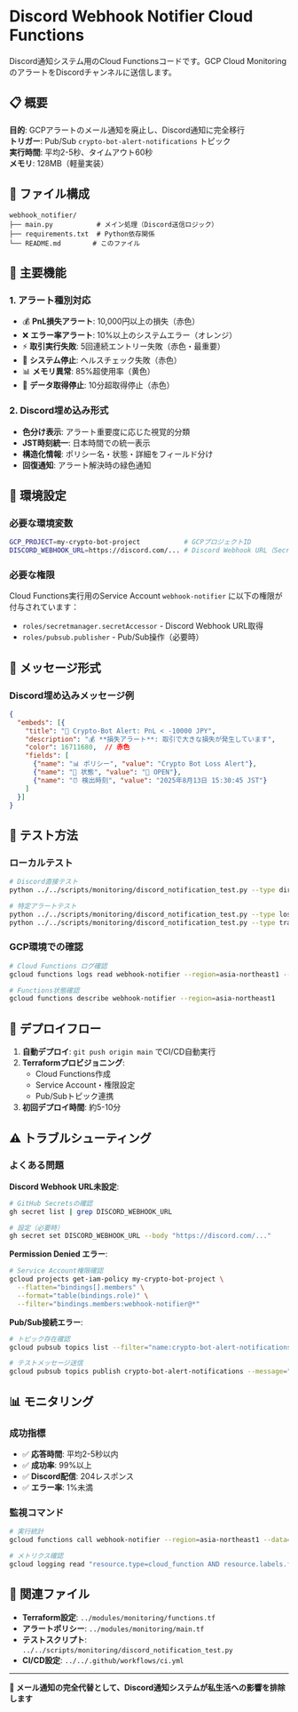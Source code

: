 # Discord Webhook Notifier Cloud Functions

Discord通知システム用のCloud Functionsコードです。GCP Cloud MonitoringのアラートをDiscordチャンネルに送信します。

## 📋 概要

**目的**: GCPアラートのメール通知を廃止し、Discord通知に完全移行  
**トリガー**: Pub/Sub `crypto-bot-alert-notifications` トピック  
**実行時間**: 平均2-5秒、タイムアウト60秒  
**メモリ**: 128MB（軽量実装）

## 📁 ファイル構成

```
webhook_notifier/
├── main.py           # メイン処理（Discord送信ロジック）
├── requirements.txt  # Python依存関係
└── README.md        # このファイル
```

## 🚀 主要機能

### 1. **アラート種別対応**
- 💰 **PnL損失アラート**: 10,000円以上の損失（赤色）
- ❌ **エラー率アラート**: 10%以上のシステムエラー（オレンジ）
- ⚡ **取引実行失敗**: 5回連続エントリー失敗（赤色・最重要）
- 🚨 **システム停止**: ヘルスチェック失敗（赤色）
- 📊 **メモリ異常**: 85%超使用率（黄色）
- 📡 **データ取得停止**: 10分超取得停止（赤色）

### 2. **Discord埋め込み形式**
- **色分け表示**: アラート重要度に応じた視覚的分類
- **JST時刻統一**: 日本時間での統一表示
- **構造化情報**: ポリシー名・状態・詳細をフィールド分け
- **回復通知**: アラート解決時の緑色通知

## 🔧 環境設定

### 必要な環境変数
```bash
GCP_PROJECT=my-crypto-bot-project           # GCPプロジェクトID
DISCORD_WEBHOOK_URL=https://discord.com/... # Discord Webhook URL（Secret Manager経由）
```

### 必要な権限
Cloud Functions実行用のService Account `webhook-notifier` に以下の権限が付与されています：
- `roles/secretmanager.secretAccessor` - Discord Webhook URL取得
- `roles/pubsub.publisher` - Pub/Sub操作（必要時）

## 📨 メッセージ形式

### Discord埋め込みメッセージ例
```json
{
  "embeds": [{
    "title": "🤖 Crypto-Bot Alert: PnL < -10000 JPY",
    "description": "💰 **損失アラート**: 取引で大きな損失が発生しています",
    "color": 16711680,  // 赤色
    "fields": [
      {"name": "📊 ポリシー", "value": "Crypto Bot Loss Alert"},
      {"name": "🚨 状態", "value": "🔴 OPEN"},
      {"name": "⏰ 検出時刻", "value": "2025年8月13日 15:30:45 JST"}
    ]
  }]
}
```

## 🧪 テスト方法

### ローカルテスト
```bash
# Discord直接テスト
python ../../scripts/monitoring/discord_notification_test.py --type direct

# 特定アラートテスト
python ../../scripts/monitoring/discord_notification_test.py --type loss
python ../../scripts/monitoring/discord_notification_test.py --type trade_failure
```

### GCP環境での確認
```bash
# Cloud Functions ログ確認
gcloud functions logs read webhook-notifier --region=asia-northeast1 --limit=10

# Functions状態確認
gcloud functions describe webhook-notifier --region=asia-northeast1
```

## 🔄 デプロイフロー

1. **自動デプロイ**: `git push origin main` でCI/CD自動実行
2. **Terraformプロビジョニング**: 
   - Cloud Functions作成
   - Service Account・権限設定
   - Pub/Subトピック連携
3. **初回デプロイ時間**: 約5-10分

## ⚠️ トラブルシューティング

### よくある問題

**Discord Webhook URL未設定**:
```bash
# GitHub Secretsの確認
gh secret list | grep DISCORD_WEBHOOK_URL

# 設定（必要時）
gh secret set DISCORD_WEBHOOK_URL --body "https://discord.com/..."
```

**Permission Denied エラー**:
```bash
# Service Account権限確認
gcloud projects get-iam-policy my-crypto-bot-project \
  --flatten="bindings[].members" \
  --format="table(bindings.role)" \
  --filter="bindings.members:webhook-notifier@*"
```

**Pub/Sub接続エラー**:
```bash
# トピック存在確認
gcloud pubsub topics list --filter="name:crypto-bot-alert-notifications"

# テストメッセージ送信
gcloud pubsub topics publish crypto-bot-alert-notifications --message="test"
```

## 📊 モニタリング

### 成功指標
- ✅ **応答時間**: 平均2-5秒以内
- ✅ **成功率**: 99%以上
- ✅ **Discord配信**: 204レスポンス
- ✅ **エラー率**: 1%未満

### 監視コマンド
```bash
# 実行統計
gcloud functions call webhook-notifier --region=asia-northeast1 --data='{}'

# メトリクス確認
gcloud logging read "resource.type=cloud_function AND resource.labels.function_name=webhook-notifier" --limit=5
```

## 🔗 関連ファイル

- **Terraform設定**: `../modules/monitoring/functions.tf`
- **アラートポリシー**: `../modules/monitoring/main.tf`  
- **テストスクリプト**: `../../scripts/monitoring/discord_notification_test.py`
- **CI/CD設定**: `../../.github/workflows/ci.yml`

---

**🎊 メール通知の完全代替として、Discord通知システムが私生活への影響を排除します**